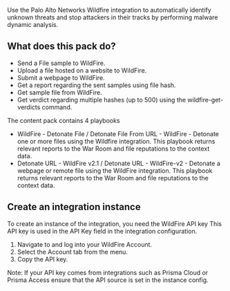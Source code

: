 Use the Palo Alto Networks Wildfire integration to automatically identify unknown threats and stop attackers in their tracks by performing malware dynamic analysis.


## What does this pack do?

- Send a File sample to WildFire.
- Upload a file hosted on a website to WildFire.
- Submit a webpage to WildFire.
- Get a report regarding the sent samples using file hash.
- Get sample file from WildFire.
- Get verdict regarding multiple hashes (up to 500) using the wildfire-get-verdicts command.


The content pack contains 4 playbooks 

- WildFire - Detonate File / Detonate File From URL - WildFire - Detonate one or more files using the Wildfire integration. This playbook returns relevant reports to the War Room and file reputations to the context data.
- Detonate URL - WildFire v2.1 / Detonate URL - WildFire-v2 - Detonate a webpage or remote file using the WildFire integration. This playbook returns relevant reports to the War Room and file reputations to the context data.


## Create an integration instance

To create an instance of the integration, you need the WildFire API key
This API key is used in the API Key field in the integration configuration.

1. Navigate to and log into your WildFire Account.
2. Select the Account tab from the menu.
3. Copy the API key.

Note: If your API key comes from integrations such as Prisma Cloud or Prisma Access ensure that the API source is set in the instance config.